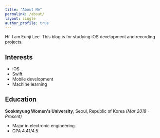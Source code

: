 ```yaml
---
title: "About Me"
permalink: /about/
layout: single
author_profile: true
---
```


Hi! I am Eunji Lee. This blog is for studying iOS development and recording projects.

## Interests
* iOS
* Swift
* Mobile development
* Machine learning

## Education
**Sookmyung Women's University**, Seoul, Republic of Korea _(Mar 2018 - Present)_
* Major in electronic engineering.
* GPA 4.41/4.5

